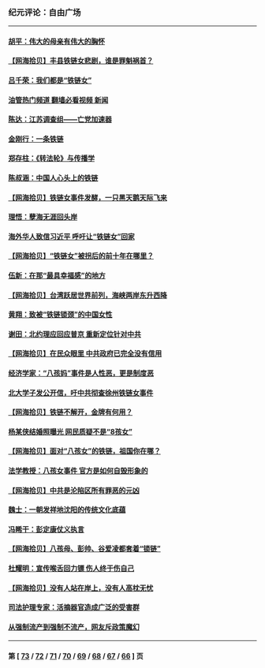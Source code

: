 ### 纪元评论：自由广场
---
#### [胡平：伟大的母亲有伟大的胸怀](../../pages/nsc993/n13593842.md?02220330) 
#### [【网海拾贝】丰县铁链女悲剧，谁是罪魁祸首？](../../pages/nsc993/n13593730.md?02220330) 
#### [吕千荣：我们都是“铁链女”](../../pages/nsc993/n13593464.md?02220330) 
#### [油管热门频道 翻墙必看视频 新闻](ok?02220330)
#### [陈达：江苏调查组——亡党加速器](../../pages/nsc993/n13593432.md?02220330) 
#### [金刚行：一条铁链](../../pages/nsc993/n13593419.md?02220330) 
#### [郑存柱：《转法轮》与传播学](../../pages/nsc993/n13593140.md?02220330) 
#### [陈叔涵：中国人心头上的铁链](../../pages/nsc993/n13593305.md?02220330) 
#### [【网海拾贝】铁链女事件发酵，一只黑天鹅天际飞来](../../pages/nsc993/n13591446.md?02220330) 
#### [理悟：孽海无涯回头岸](../../pages/nsc993/n13590559.md?02220330) 
#### [海外华人致信习近平 呼吁让“铁链女”回家](../../pages/nsc993/n13589764.md?02220330) 
#### [【网海拾贝】“铁链女”被拐后的前十年在哪里？](../../pages/nsc993/n13589391.md?02220330) 
#### [伍新：在那“最具幸福感”的地方](../../pages/nsc993/n13588929.md?02220330) 
#### [【网海拾贝】台湾跃居世界前列，海峡两岸东升西降](../../pages/nsc993/n13587009.md?02220330) 
#### [黄翔：致被“铁链锁颈”的中国女性](../../pages/nsc993/n13586839.md?02220330) 
#### [谢田：北约理应回应普京 重新定位针对中共](../../pages/nsc993/n13586770.md?02220330) 
#### [【网海拾贝】在民众眼里 中共政府已完全没有信用](../../pages/nsc993/n13583918.md?02220330) 
#### [经济学家：“八孩妈”事件是人性恶，更是制度恶](../../pages/nsc993/n13583849.md?02220330) 
#### [北大学子发公开信，吁中共彻查徐州铁链女事件](../../pages/nsc993/n13581127.md?02220330) 
#### [【网海拾贝】铁链不解开，金牌有何用？](../../pages/nsc993/n13581050.md?02220330) 
#### [杨某侠结婚照曝光 网民质疑不是“8孩女”](../../pages/nsc993/n13580940.md?02220330) 
#### [【网海拾贝】面对“八孩女”的铁链，祖国你在哪？](../../pages/nsc993/n13578379.md?02220330) 
#### [法学教授：八孩女事件 官方是如何自毁形象的](../../pages/nsc993/n13578309.md?02220330) 
#### [【网海拾贝】中共是沦陷区所有罪恶的元凶](../../pages/nsc993/n13575417.md?02220330) 
#### [魏士：一朝发祥地沈阳的传统文化底蕴](../../pages/nsc993/n13575016.md?02220330) 
#### [冯睎干：彭定康仗义执言](../../pages/nsc993/n13573222.md?02220330) 
#### [【网海拾贝】八孩母、彭帅、谷爱凌都套着“锁链”](../../pages/nsc993/n13573458.md?02220330) 
#### [杜耀明：宣传喉舌回力镖 伤人终于伤自己](../../pages/nsc993/n13572734.md?02220330) 
#### [【网海拾贝】没有人站在岸上，没有人高枕无忧](../../pages/nsc993/n13570595.md?02220330) 
#### [司法护理专家：活摘器官造成广泛的受害群](../../pages/nsc993/n13570425.md?02220330) 
#### [从强制流产到强制不流产，网友斥政策魔幻](../../pages/nsc993/n13570429.md?02220330) 

---
#### 第 [ [73](./73.md?02220330) / [72](./72.md?02220330) / [71](./71.md?02220330) / [70](./70.md?02220330) / [69](./69.md?02220330) / [68](./68.md?02220330) / [67](./67.md?02220330) / [66](./66.md?02220330) ] 页
